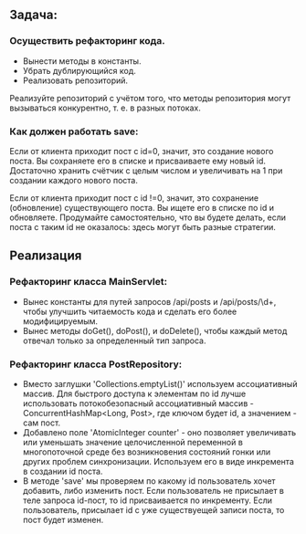 
## Задача: 
### Осуществить рефакторинг кода.
- Вынести методы в константы. 
- Убрать дублирующийся код.
- Реализовать репозиторий.

Реализуйте репозиторий с учётом того,
что методы репозитория могут вызываться конкурентно, т. е. в разных потоках.

### Как должен работать save: 

Если от клиента приходит пост с id=0, значит,
это создание нового поста. Вы сохраняете его в списке
и присваиваете ему новый id. Достаточно хранить счётчик с целым числом
и увеличивать на 1 при создании каждого нового поста.


Если от клиента приходит пост с id !=0, значит,
это сохранение (обновление) существующего поста.
Вы ищете его в списке по id и обновляете.
Продумайте самостоятельно, что вы будете делать,
если поста с таким id не оказалось: здесь могут быть разные стратегии.


## Реализация 

### Рефакторинг класса MainServlet:

- Вынес константы для путей запросов /api/posts и /api/posts/\d+, чтобы улучшить читаемость кода и сделать его более модифицируемым.
- Вынес методы doGet(), doPost(), и doDelete(), чтобы каждый метод отвечал только за определенный тип запроса.


### Рефакторинг класса PostRepository:
- Вместо заглушки 'Collections.emptyList()' используем ассоциативный массив. 
Для быстрого доступа к элементам по id лучше использовать потокобезопасный
ассоциативный массив - ConcurrentHashMap<Long, Post>,
где ключом будет id, а значением - сам пост.
- Добавлено поле 'AtomicInteger counter' - оно позволяет увеличивать
или уменьшать значение целочисленной переменной в многопоточной среде
без возникновения состояний гонки или других проблем синхронизации.
Используем его в виде инкремента в создании id поста.
- В методе 'save' мы проверяем по какому id пользователь хочет добавить, либо изменить
пост. Если пользователь не присылает в теле запроса id-пост, то id присваивается по инкременту.
Если пользователь, присылает id с уже существуещей записи поста, то пост будет изменен. 


